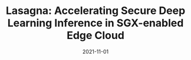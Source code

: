 ---
title: "Lasagna: Accelerating Secure Deep Learning Inference in SGX-enabled Edge Cloud"
authors:
- Yuepeng Li
- Deze Zeng
- Lin Gu
- Quan Chen
- Song Guo
- Albert Zomaya
- Minyi Guo
date: "2021-11-01"
doi: ""


# Publication type.
# Legend: 0 = Uncategorized; 1 = Conference paper; 2 = Journal article;
# 3 = Preprint / Working Paper; 4 = Report; 5 = Book; 6 = Book section;
# 7 = Thesis; 8 = Patent
publication_types: ["1"]

# Publication name and optional abbreviated publication name.
publication: In ACM Symposium on Cloud Computing (SoCC) (CCF-B)
#publication_short: In "

# links:
# - name: Custom Link
#   url: http://example.org
# url_pdf: https://www.usenix.org/system/files/atc21-zhou.pdf
# url_code: '#'
# url_dataset: '#'
# url_poster: '#'
# url_project: ''
# url_slides: ''
# url_video: '#'

# Featured image
# To use, add an image named `featured.jpg/png` to your page's folder. 
# image:
#   caption: 'Image credit: [**Unsplash**](https://unsplash.com/photos/pLCdAaMFLTE)'
#   focal_point: ""
#   preview_only: false

# Associated Projects (optional).
#   Associate this publication with one or more of your projects.
#   Simply enter your project's folder or file name without extension.
#   E.g. `internal-project` references `content/project/internal-project/index.md`.
#   Otherwise, set `projects: []`.
projects: []
---
